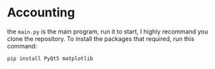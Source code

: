# Accounting
the `main.py` is the main program, run it to start, I highly recommand you clone the repository.
To install the packages that required, run this command:

```pip install PyQt5 matplotlib```